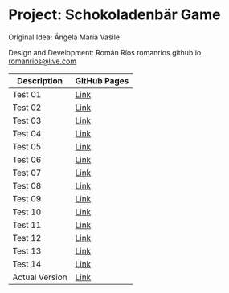 # Project: Schokoladenbär Game

Original Idea: Ángela María Vasile

Design and Development: Román Ríos
romanrios.github.io
romanrios@live.com

| Description    | GitHub Pages                                          |
| -------------- | ------------------------------------------------------|
| Test 01        | [Link](https://romanrios.github.io/schokoladenbar/01) |
| Test 02        | [Link](https://romanrios.github.io/schokoladenbar/02) |
| Test 03        | [Link](https://romanrios.github.io/schokoladenbar/03) |
| Test 04        | [Link](https://romanrios.github.io/schokoladenbar/04) |
| Test 05        | [Link](https://romanrios.github.io/schokoladenbar/05) |
| Test 06        | [Link](https://romanrios.github.io/schokoladenbar/06) |
| Test 07        | [Link](https://romanrios.github.io/schokoladenbar/07) |
| Test 08        | [Link](https://romanrios.github.io/schokoladenbar/08) |
| Test 09        | [Link](https://romanrios.github.io/schokoladenbar/09) |
| Test 10        | [Link](https://romanrios.github.io/schokoladenbar/10) |
| Test 11        | [Link](https://romanrios.github.io/schokoladenbar/11) |
| Test 12        | [Link](https://romanrios.github.io/schokoladenbar/12) |
| Test 13        | [Link](https://romanrios.github.io/schokoladenbar/13) |
| Test 14        | [Link](https://romanrios.github.io/schokoladenbar/14) |
| Actual Version | [Link](https://romanrios.github.io/schokoladenbar/00) |
